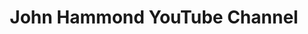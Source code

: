 ---
title: John Hammond YouTube Channel
description: Free Cybersecurity Education and Ethical Hacking.
url: https://www.youtube.com/@_JohnHammond
image:
    # url: '/assets/images/cafe.png'
    # alt: 'Cafe'
tags: ['youtube']
pubDate: 2023-11-10
draft: false
---